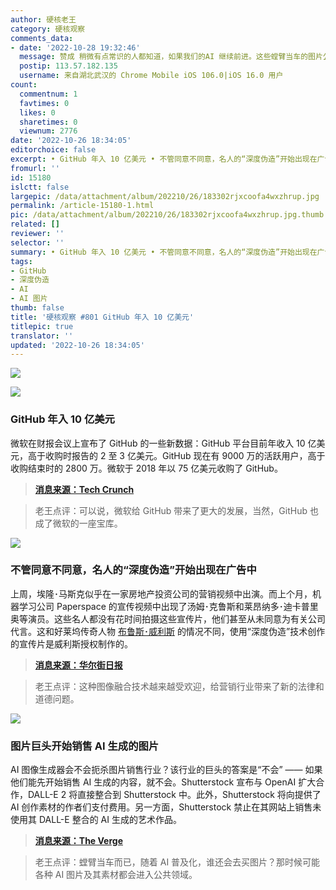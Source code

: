 ```yaml
---
author: 硬核老王
category: 硬核观察
comments_data:
- date: '2022-10-28 19:32:46'
  message: 赞成 稍微有点常识的人都知道，如果我们的AI 继续前进。这些螳臂当车的图片公司，难道能够阻挡得了吗？
  postip: 113.57.182.135
  username: 来自湖北武汉的 Chrome Mobile iOS 106.0|iOS 16.0 用户
count:
  commentnum: 1
  favtimes: 0
  likes: 0
  sharetimes: 0
  viewnum: 2776
date: '2022-10-26 18:34:05'
editorchoice: false
excerpt: • GitHub 年入 10 亿美元 • 不管同意不同意，名人的“深度伪造”开始出现在广告中 • 图片巨头开始销售 AI 生成的图片
fromurl: ''
id: 15180
islctt: false
largepic: /data/attachment/album/202210/26/183302rjxcoofa4wxzhrup.jpg
permalink: /article-15180-1.html
pic: /data/attachment/album/202210/26/183302rjxcoofa4wxzhrup.jpg.thumb.jpg
related: []
reviewer: ''
selector: ''
summary: • GitHub 年入 10 亿美元 • 不管同意不同意，名人的“深度伪造”开始出现在广告中 • 图片巨头开始销售 AI 生成的图片
tags:
- GitHub
- 深度伪造
- AI
- AI 图片
thumb: false
title: '硬核观察 #801 GitHub 年入 10 亿美元'
titlepic: true
translator: ''
updated: '2022-10-26 18:34:05'
---
```


![](/data/attachment/album/202210/26/183302rjxcoofa4wxzhrup.jpg)


![](/data/attachment/album/202210/26/183310z1sgr22kzog11een.jpg)


### GitHub 年入 10 亿美元


微软在财报会议上宣布了 GitHub 的一些新数据：GitHub 平台目前年收入 10 亿美元，高于收购时报告的 2 至 3 亿美元。GitHub 现在有 9000 万的活跃用户，高于收购结束时的 2800 万。微软于 2018 年以 75 亿美元收购了 GitHub。



> 
> **[消息来源：Tech Crunch](https://techcrunch.com/2022/10/25/microsoft-says-github-now-has-a-1b-arr-90m-active-users/)**
> 
> 
> 



> 
> 老王点评：可以说，微软给 GitHub 带来了更大的发展，当然，GitHub 也成了微软的一座宝库。
> 
> 
> 


![](/data/attachment/album/202210/26/183320wumxxufxst0lhtst.jpg)


### 不管同意不同意，名人的“深度伪造”开始出现在广告中


上周，埃隆･马斯克似乎在一家房地产投资公司的营销视频中出演。而上个月，机器学习公司 Paperspace 的宣传视频中出现了汤姆･克鲁斯和莱昂纳多･迪卡普里奥等演员。这些名人都没有花时间拍摄这些宣传片，他们甚至从未同意为有关公司代言。这和好莱坞传奇人物 [布鲁斯･威利斯](/article-15094-1.html) 的情况不同，使用“深度伪造”技术创作的宣传片是威利斯授权制作的。



> 
> **[消息来源：华尔街日报](https://www.wsj.com/articles/deepfakes-of-celebrities-have-begun-appearing-in-ads-with-or-without-their-permission-11666692003)**
> 
> 
> 



> 
> 老王点评：这种图像融合技术越来越受欢迎，给营销行业带来了新的法律和道德问题。
> 
> 
> 


![](/data/attachment/album/202210/26/183336f6oou2zuzma3win2.jpg)


### 图片巨头开始销售 AI 生成的图片


AI 图像生成器会不会扼杀图片销售行业？该行业的巨头的答案是“不会” —— 如果他们能先开始销售 AI 生成的内容，就不会。Shutterstock 宣布与 OpenAI 扩大合作，DALL-E 2 将直接整合到 Shutterstock 中。此外，Shutterstock 将向提供了 AI 创作素材的作者们支付费用。另一方面，Shutterstock 禁止在其网站上销售未使用其 DALL-E 整合的 AI 生成的艺术作品。



> 
> **[消息来源：The Verge](https://www.theverge.com/2022/10/25/23422359/shutterstock-ai-generated-art-openai-dall-e-partnership-contributors-fund-reimbursement)**
> 
> 
> 



> 
> 老王点评：螳臂当车而已，随着 AI 普及化，谁还会去买图片？那时候可能各种 AI 图片及其素材都会进入公共领域。
> 
> 
>